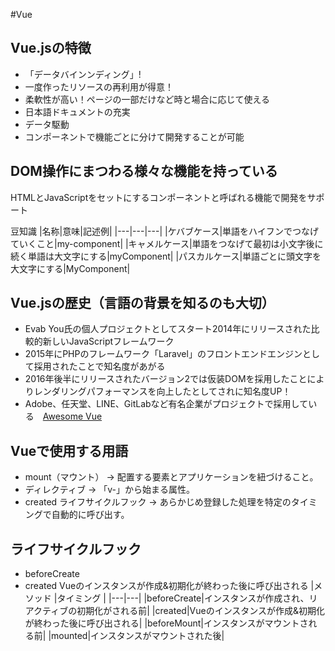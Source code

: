 #Vue

## Vue.jsの特徴

- 「データバインンディング」!
- 一度作ったリソースの再利用が得意！
- 柔軟性が高い！ページの一部だけなど時と場合に応じて使える
- 日本語ドキュメントの充実
- データ駆動
- コンポーネントで機能ごとに分けて開発することが可能

## DOM操作にまつわる様々な機能を持っている
HTMLとJavaScriptをセットにするコンポーネントと呼ばれる機能で開発をサポート

豆知識
|名称|意味|記述例|
|---|---|---|
|ケバブケース|単語をハイフンでつなげていくこと|my-component|
|キャメルケース|単語をつなげて最初は小文字後に続く単語は大文字にする|myComponent|
|パスカルケース|単語ごとに頭文字を大文字にする|MyComponent|

## Vue.jsの歴史（言語の背景を知るのも大切）

- Evab You氏の個人プロジェクトとしてスタート2014年にリリースされた比較的新しいJavaScriptフレームワーク
- 2015年にPHPのフレームワーク「Laravel」のフロントエンドエンジンとして採用されたことで知名度があがる
- 2016年後半にリリースされたバージョン2では仮装DOMを採用したことによりレンダリングパフォーマンスを向上したとしてされに知名度UP！
- Adobe、任天堂、LINE、GitLabなど有名企業がプロジェクトで採用している　[Awesome Vue](https://gitlab.com/vuejs/awesome-vue)

## Vueで使用する用語
- mount（マウント） → 配置する要素とアプリケーションを紐づけること。
- ディレクティブ → 「v-」から始まる属性。
- created ライフサイクルフック → あらかじめ登録した処理を特定のタイミングで自動的に呼び出す。

## ライフサイクルフック
- beforeCreate
- created Vueのインスタンスが作成&初期化が終わった後に呼び出される
|メソッド  |タイミング  |
|---|---|
|beforeCreate|インスタンスが作成され、リアクティブの初期化がされる前|
|created|Vueのインスタンスが作成&初期化が終わった後に呼び出される|
|beforeMount|インスタンスがマウントされる前|
|mounted|インスタンスがマウントされた後|
